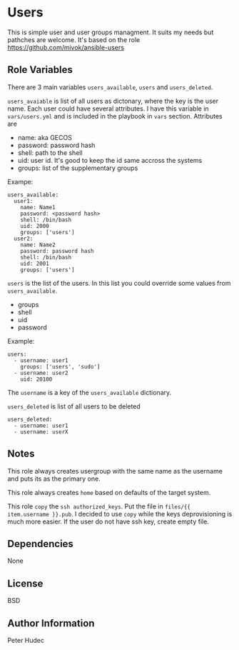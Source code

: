 Users
========

This is simple user and user groups managment. It suits my needs but pathches are welcome.
It's based on the role https://github.com/mivok/ansible-users

Role Variables
--------------

There are 3 main variables `users_available`, `users` and `users_deleted`.

`users_avaiable` is list of all users as dictonary, where the key is the user name. Each user could have several attributes. I have this variable in `vars/users.yml` and is included in the playbook in `vars` section.
Attributes are

- name: aka GECOS
- password: password hash
- shell: path to the shell
- uid: user id. It's good to keep the id same accross the systems
- groups: list of the supplementary groups

Exampe:

    users_available:
      user1:
        name: Name1
        password: <password hash>
        shell: /bin/bash
        uid: 2000
        groups: ['users']
      user2:
        name: Name2
        password: password hash
        shell: /bin/bash
        uid: 2001
        groups: ['users']

`users` is the list of the users. In this list you could override some values from `users_available`.

- groups
- shell
- uid
- password

Example:

    users:
      - username: user1
        groups: ['users', 'sudo']
      - username: user2
        uid: 20100

The `username` is a key of the `users_available` dictionary.

`users_deleted` is list of all users to be deleted

    users_deleted:
      - username: user1
      - username: userX

Notes
--------------

This role always creates usergroup with the same name as the username and puts its as the primary one.

This role always creates `home` based on defaults of the target system.

This role `copy` the `ssh authorized_keys`. Put the file in `files/{{ item.username }}.pub`. I decided to use `copy` while the keys deprovisioning is much more easier. If the user do not have ssh key, create empty file.


Dependencies
------------

None

License
-------

BSD

Author Information
------------------

Peter Hudec

